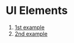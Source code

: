 # UI Elements

1. [1st example](https://codepen.io/alexandracaulea/full/zYxmoop)
2. [2nd example](https://codepen.io/alexandracaulea/full/QWwJgdM)
